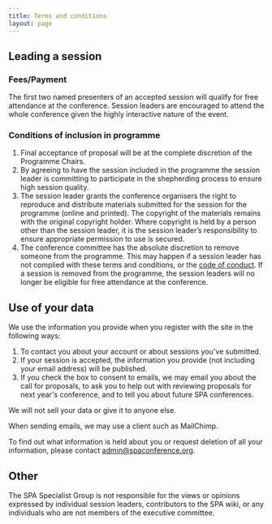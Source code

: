```yaml
---
title: Terms and conditions
layout: page
---
```


<h2>Leading a session</h2>
<h3>Fees/Payment</h3>
<p>The first two named presenters of an accepted session will qualify for free attendance at the conference. Session leaders are encouraged to attend the whole conference given the highly interactive nature of the event.</p>
<h3>Conditions of inclusion in programme</h3>
<ol>
<li>Final acceptance of proposal will be at the complete discretion of the Programme Chairs.</li>
<li>By agreeing to have the session included in the programme the session leader is committing to participate in the shepherding process to ensure high session quality.</li>
<li>The session leader grants the conference organisers the right to reproduce and distribute materials submitted for the session for the programme (online and printed). The copyright of the materials remains with the original copyright holder. Where copyright is held by a person other than the session leader, it is the session leader’s responsibility to ensure appropriate permission to use is secured.</li>
<li>The conference committee has the absolute discretion to remove someone from the programme. This may happen if a session leader has not complied with these terms and conditions, or the  <a href="{{ '/code-of-conduct.html' | relative_url }}" title="Code of Conduct" >code of conduct</a>. If a session is removed from the programme, the session leaders will no longer be eligible for free attendance at the conference.</li>
</ol>
<h2>Use of your data</h2>
<p>We use the information you provide when you register with the site in the following ways:</p>
<p><ol>
<li>To contact you about your account or about sessions you've submitted.</li>
<li>If your session is accepted, the information you provide (not including your email address) will be published.</li>
<li>If you check the box to consent to emails, we may email you about the call for proposals, to ask you to help out with reviewing proposals for next year's conference, and to tell you about future SPA conferences.</li>
</ol></p>

<p>We will not sell your data or give it to anyone else.</p>

<p>When sending emails, we may use a client such as MailChimp.</p>

<p>To find out what information is held about you or request deletion of all your information, please contact <a href="mailto:admin@spaconference.org">admin@spaconference.org</a>.</p>

<h2>Other</h2>
<p>The SPA Specialist Group is not responsible for the views or opinions expressed by individual session leaders, contributors to the SPA wiki, or any individuals who are not members of the executive committee.</p>
